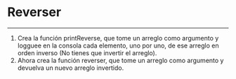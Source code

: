 
# Reverser
___

1. Crea la función printReverse, que tome un arreglo como argumento y logguee en la consola cada elemento, uno por uno, de ese arreglo en orden inverso \(No tienes que invertir el arreglo\).
2. Ahora crea la función reverser, que tome un arreglo como argumento y devuelva un nuevo arreglo invertido.